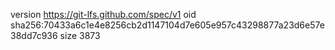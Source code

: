 version https://git-lfs.github.com/spec/v1
oid sha256:70433a6c1e4e8256cb2d1147104d7e605e957c43298877a23d6e57e38dd7c936
size 3873
